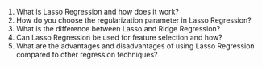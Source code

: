1. What is Lasso Regression and how does it work?
2. How do you choose the regularization parameter in Lasso Regression?
3. What is the difference between Lasso and Ridge Regression?
4. Can Lasso Regression be used for feature selection and how?
5. What are the advantages and disadvantages of using Lasso Regression compared to other regression techniques?